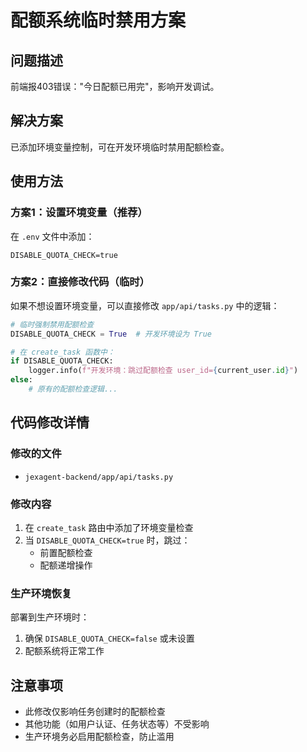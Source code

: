 # 配额系统临时禁用方案

## 问题描述
前端报403错误："今日配额已用完"，影响开发调试。

## 解决方案
已添加环境变量控制，可在开发环境临时禁用配额检查。

## 使用方法

### 方案1：设置环境变量（推荐）
在 `.env` 文件中添加：
```env
DISABLE_QUOTA_CHECK=true
```

### 方案2：直接修改代码（临时）
如果不想设置环境变量，可以直接修改 `app/api/tasks.py` 中的逻辑：

```python
# 临时强制禁用配额检查
DISABLE_QUOTA_CHECK = True  # 开发环境设为 True

# 在 create_task 函数中：
if DISABLE_QUOTA_CHECK:
    logger.info(f"开发环境：跳过配额检查 user_id={current_user.id}")
else:
    # 原有的配额检查逻辑...
```

## 代码修改详情

### 修改的文件
- `jexagent-backend/app/api/tasks.py`

### 修改内容
1. 在 `create_task` 路由中添加了环境变量检查
2. 当 `DISABLE_QUOTA_CHECK=true` 时，跳过：
   - 前置配额检查
   - 配额递增操作

### 生产环境恢复
部署到生产环境时：
1. 确保 `DISABLE_QUOTA_CHECK=false` 或未设置
2. 配额系统将正常工作

## 注意事项
- 此修改仅影响任务创建时的配额检查
- 其他功能（如用户认证、任务状态等）不受影响
- 生产环境务必启用配额检查，防止滥用
